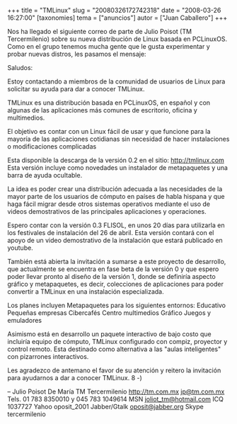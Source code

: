 +++
title = "TMLinux"
slug = "20080326172742318"
date = "2008-03-26 16:27:00"
[taxonomies]
tema = ["anuncios"]
autor = ["Juan Caballero"]
+++

Nos ha llegado el siguiente correo de parte de Julio Poisot (TM
Tercermilenio) sobre su nueva distribución de Linux basada en PCLinuxOS.
Como en el grupo tenemos mucha gente que le gusta experimentar y probar
nuevas distros, les pasamos el mensaje:

<!-- more -->
Saludos:

Estoy contactando a miembros de la comunidad de usuarios de Linux para
solicitar su ayuda para dar a conocer TMLinux.

TMLinux es una distribución basada en PCLinuxOS, en español y con
algunas de las aplicaciones más comunes de escritorio, oficina y
multimedios.

El objetivo es contar con un Linux fácil de usar y que funcione para la
mayoría de las aplicaciones cotidianas sin necesidad de hacer
instalaciones o modificaciones complicadas

Esta disponible la descarga de la versión 0.2 en el sitio:
<a href="http://tmlinux.com">http://tmlinux.com</a> Esta versión incluye
como novedades un instalador de metapaquetes y una barra de ayuda
ocultable.

La idea es poder crear una distribución adecuada a las necesidades de la
mayor parte de los usuarios de cómputo en países de habla hispana y que
haga fácil migrar desde otros sistemas operativos mediante el uso de
videos demostrativos de las principales aplicaciones y operaciones.

Espero contar con la versión 0.3 FLISOL, en unos 20 días para utilizarla
en los festivales de instalación del 26 de abril. Esta versión contará
con el apoyo de un video demostrativo de la instalación que estará
publicado en youtube.

También está abierta la invitación a sumarse a este proyecto de
desarrollo, que actualmente se encuentra en fase beta de la versión 0 y
que espero poder llevar pronto al diseño de la versión 1, donde se
definiría aspecto gráfico y metapaquetes, es decir, colecciones de
aplicaciones para poder convertir a TMLinux en una instalación
especializada.

Los planes incluyen Metapaquetes para los siguientes entornos: Educativo
Pequeñas empresas Cibercafés Centro multimedios Gráfico Juegos y
emuladores

Asimismo está en desarrollo un paquete interactivo de bajo costo que
incluiría equipo de cómputo, TMLinux configurado con compiz, proyector y
control remoto. Esta destinado como alternativa a las "aulas
inteligentes" con pizarrones interactivos.

Les agradezco de antemano el favor de su atención y reitero la
invitación para ayudarnos a dar a conocer TMLinux. 8 -)

– Julio Poisot De María TM Tercermilenio
<a href="http://tm.com.mx">http://tm.com.mx</a> jp@tm.com.mx Tels. 01
783 8350010 y 045 783 1049614 MSN joliot_tm@hotmail.com ICQ 1037727
Yahoo oposit_2001 Jabber/Gtalk oposit@jabber.org Skype tercermilenio

